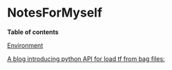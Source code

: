 # NotesForMyself
**Table of contents**  

[Environment](./Environment.md)  

[A blog introducing python API for load tf from bag files:](https://zhuanlan.zhihu.com/p/449107970)
